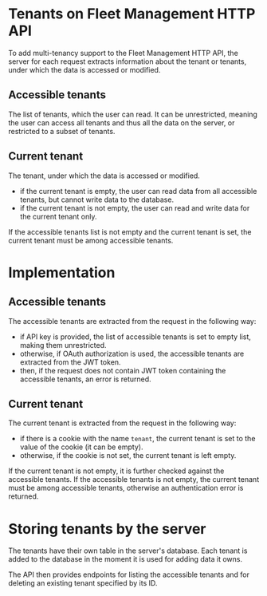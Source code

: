 # Tenants on Fleet Management HTTP API

To add multi-tenancy support to the Fleet Management HTTP API, the server for each request extracts information about the tenant or tenants, under which the data is accessed or modified.

## Accessible tenants

The list of tenants, which the user can read. It can be unrestricted, meaning the user can access all tenants and thus all the data on the server, or restricted to a subset of tenants.

## Current tenant

The tenant, under which the data is accessed or modified.

- if the current tenant is empty, the user can read data from all accessible tenants, but cannot write data to the database.
- if the current tenant is not empty, the user can read and write data for the current tenant only.

If the accessible tenants list is not empty and the current tenant is set, the current tenant must be among accessible tenants.

# Implementation

## Accessible tenants

The accessible tenants are extracted from the request in the following way:

- if API key is provided, the list of accessible tenants is set to empty list, making them unrestricted.
- otherwise, if OAuth authorization is used, the accessible tenants are extracted from the JWT token.
- then, if the request does not contain JWT token containing the accessible tenants, an error is returned.

## Current tenant

The current tenant is extracted from the request in the following way:

- if there is a cookie with the name `tenant`, the current tenant is set to the value of the cookie (it can be empty).
- otherwise, if the cookie is not set, the current tenant is left empty.

If the current tenant is not empty, it is further checked against the accessible tenants. If the accessible tenants is not empty, the current tenant must be among accessible tenants, otherwise an authentication error is returned.

# Storing tenants by the server

The tenants have their own table in the server's database. Each tenant is added to the database in the moment it is used for adding data it owns.

The API then provides endpoints for listing the accessible tenants and for deleting an existing tenant specified by its ID.
